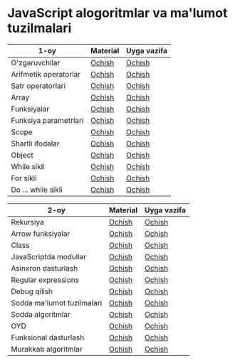 # JavaScript alogoritmlar va ma'lumot tuzilmalari

| 1-oy               | Material                   | Uyga vazifa |
| - | - | - |
| O'zgaruvchilar        | [Ochish](./materials/1.md) | [Ochish](./homeworks/1.md) |
| Arifmetik operatorlar | [Ochish](./materials/1.md) | [Ochish](./homeworks/2.md) |
| Satr operatorlari     | [Ochish](./materials/1.md) | [Ochish](./homeworks/3.md) |
| Array                 | [Ochish](./materials/1.md) | [Ochish](./homeworks/4.md) |
| Funksiyalar           | [Ochish](./materials/1.md) | [Ochish](./homeworks/5.md) |
| Funksiya parametrlari | [Ochish](./materials/1.md) | [Ochish](./homeworks/6.md) |
| Scope                 | [Ochish](./materials/1.md) | [Ochish](./homeworks/7.md) |
| Shartli ifodalar      | [Ochish](./materials/1.md) | [Ochish](./homeworks/8.md) |
| Object                | [Ochish](./materials/1.md) | [Ochish](./homeworks/9.md) |
| While sikli           | [Ochish](./materials/1.md) | [Ochish](./homeworks/10.md) |
| For sikli             | [Ochish](./materials/1.md) | [Ochish](./homeworks/11.md) |
| Do ... while sikli    | [Ochish](./materials/1.md) | [Ochish](./homeworks/12.md) |

| 2-oy                    | Material                   | Uyga vazifa |
| -                          | -                          | - |
| Rekursiya                  | [Ochish](./materials/1.md) | [Ochish](./homeworks/13.md) |
| Arrow funksiyalar          | [Ochish](./materials/1.md) | [Ochish](./homeworks/14.md) |
| Class                      | [Ochish](./materials/1.md) | [Ochish](./homeworks/15.md) |
| JavaScriptda modullar      | [Ochish](./materials/1.md) | [Ochish](./homeworks/16.md) |
| Asinxron dasturlash        | [Ochish](./materials/1.md) | [Ochish](./homeworks/17.md) |
| Regular expressions        | [Ochish](./materials/1.md) | [Ochish](./homeworks/18.md) |
| Debug qilish               | [Ochish](./materials/1.md) | [Ochish](./homeworks/19.md) |
| Sodda ma'lumot tuzilmalari | [Ochish](./materials/1.md) | [Ochish](./homeworks/20.md) |
| Sodda algoritmlar          | [Ochish](./materials/1.md) | [Ochish](./homeworks/21.md) |
| OYD                        | [Ochish](./materials/1.md) | [Ochish](./homeworks/22.md) |
| Funksional dasturlash      | [Ochish](./materials/1.md) | [Ochish](./homeworks/23.md) |
| Murakkab algoritmlar       | [Ochish](./materials/1.md) | [Ochish](./homeworks/24.md) |
